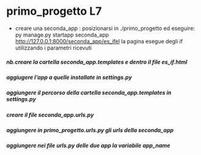 # primo_progetto L7
 - creare una seconda_app :
 posizionarsi in ./primo_progetto ed eseguire: py manage.py startapp seconda_app
 http://127.0.0.1:8000/seconda_app/es_ifel
 la pagina esegue degli if utilizzando i parametri ricevuti
 
 ##### nb.creare la cartella seconda_app.templates e dentro il file es_if.html 
 ##### aggiugere l'app a quelle installate in settings.py 
 ##### aggiungere il percorso della cartella seconda_app.templates in settings.py  
 ##### creare il file seconda_app.urls.py
 ##### aggiungere in primo_progetto.urls.py gli urls della seconda_app
 ##### aggiungere nei file urls.py delle due app la variabile app_name